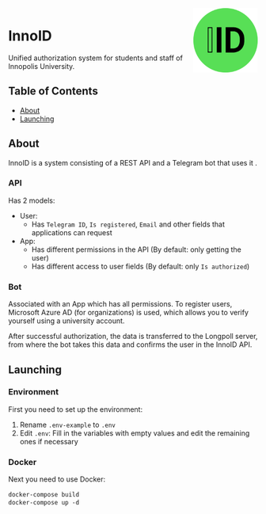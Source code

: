 <img src="assets/InnoID-logo.png" alt="Logo" title="Logo" align="right" height="130" />

# InnoID

Unified authorization system for students and staff of Innopolis University.

## Table of Contents

- [About](#about)
- [Launching](#launching)


## About

InnoID is a system consisting of a REST API and a Telegram bot that uses it .

### API
Has 2 models:
- User:
  - Has `Telegram ID`, `Is registered`, `Email` and other fields  that applications can request
- App:
  - Has different permissions in the API (By default: only getting the user)
  - Has different access to user fields (By default: only `Is authorized`)

### Bot

Associated with an App which has all permissions.
To register users, Microsoft Azure AD (for organizations) is used, 
which allows you to verify yourself using a university account.

After successful authorization, the data is transferred to the Longpoll server, 
from where the bot takes this data and confirms the user in the InnoID API.


## Launching

### Environment

First you need to set up the environment:
1. Rename `.env-example` to `.env`
2. Edit `.env`: Fill in the variables with empty values and edit the remaining ones if necessary

### Docker

Next you need to use Docker:

```console
docker-compose build
docker-compose up -d
```